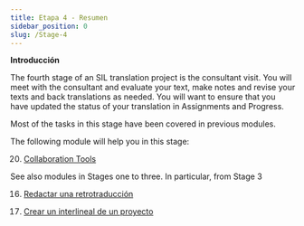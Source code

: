 ```yaml
---
title: Etapa 4 - Resumen
sidebar_position: 0
slug: /Stage-4
---
```




**Introducción**


The fourth stage of an SIL translation project is the consultant visit. You will meet with the consultant and evaluate your text, make notes and revise your texts and back translations as needed. You will want to ensure that you have updated the status of your translation in Assignments and Progress.


Most of the tasks in this stage have been covered in previous modules.


The following module will help you in this stage:


 20.  [Collaboration Tools](/20.CT)


See also modules in Stages one to three. In particular, from Stage 3


 16.  [Redactar una retrotraducción](/16.BT1)


 17.  [Crear un interlineal de un proyecto](/17.BT2)

